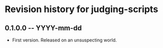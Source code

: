 # Revision history for judging-scripts

## 0.1.0.0 -- YYYY-mm-dd

* First version. Released on an unsuspecting world.
